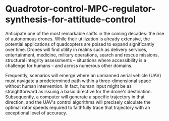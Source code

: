 # Quadrotor-control-MPC-regulator-synthesis-for-attitude-control

Anticipate one of the most remarkable shifts in the coming decades: the rise of autonomous drones. While their utilization is already extensive, the potential applications of quadcopters are poised to expand significantly over time. Drones will find utility in realms such as delivery services, entertainment, medicine, military operations, search and rescue missions, structural integrity assessments – situations where accessibility is a challenge for humans – and across numerous other domains.

Frequently, scenarios will emerge where an unmanned aerial vehicle (UAV) must navigate a predetermined path within a three-dimensional space without human intervention. In fact, human input might be as straightforward as issuing a basic directive for the drone's destination. Subsequently, a computer will generate a specific trajectory in that direction, and the UAV's control algorithms will precisely calculate the optimal rotor speeds required to faithfully trace that trajectory with an exceptional level of accuracy.
